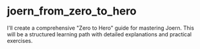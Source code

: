 # joern_from_zero_to_hero
I'll create a comprehensive "Zero to Hero" guide for mastering Joern. This will be a structured learning path with detailed explanations and practical exercises.
